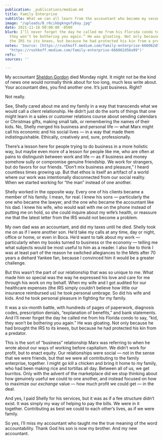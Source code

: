 ```yaml
---
publication: _publications/medium.md
title: Family Enterprise
subtitle: What we can all learn from the accountant who became my second father
image: "/uploads/0_r6cikbgkngofy8ay.jpg"
date: 2021-11-18 00:00:00 -0500
blurb: I’ll never forget the day he called me from his Florida condo to say, “kid,
  they won’t be bothering you again.” He was gloating. Not only because he had brought
  the IRS to its knees, but because he had protected his kin from a predator.
notes: 'Source: [https://rushkoff.medium.com/family-enterprise-666062d56a99](https://rushkoff.medium.com/family-enterprise-666062d56a99
  "https://rushkoff.medium.com/family-enterprise-666062d56a99")'
refs: ''
sources: ''

---
```

My accountant [Sheldon Gordon](https://www.lynbrookcpas.com/about-us) died Monday night. It might not be the kind of news one would normally think about for too long, much less write about. Your accountant dies, you find another one. It’s just business. Right?

Not really.

See, Shelly cared about me and my family in a way that transcends what we would call a client relationship. He didn’t just do the sorts of things that one might learn in a sales or customer relations course about sending calendars or Christmas gifts, making small talk, or remembering the names of their kids. No, Shelly merged his business and personal life — what Marx might call his economic and his social lives — in a way that made them indistinguishable. Ethically, creatively and, sure, professionally.

There’s a lesson here for people trying to do business in a more holistic way, but maybe even more of a lesson for people like me, who are often at pains to distinguish between work and life — as if business and money somehow sully or compromise genuine friendship. We work for strangers, but do favors for our friends. “Don’t mix business and pleasure,” I heard countless times growing up. But that ethos is itself an artifact of a world where our work was intentionally disconnected from our social reality. When we started working for “the man” instead of one another.

Shelly worked in the opposite way. Every one of his clients became a member of his family. I mean, for real. I knew his sons — particularly the one who became the lawyer, and the one who became the accountant like his dad. I knew his wife, who would wait with me on the phone instead of putting me on hold, so she could inquire about my wife’s health, or reassure me that the latest letter from the IRS would not become a problem.

My own dad was an accountant, and did my taxes until he died. Shelly took me on as if I were another son. He’d take my calls at any time, day or night, office or home, or even in Boca. He’d want to talk about my work — particularly when my books turned to business or the economy — telling me what subjects would be most useful to him as a reader. I also like to think I was at least part of the reason he switched allegiances to the Mets after 70 years a diehard Yankee fan, because I convinced him it would be a greater challenge.

But this wasn’t the part of our relationship that was so unique to me. What made him so special was the way he expressed his love and care for me through his work on my behalf. When my wife and I got audited for our healthcare expenses (the IRS simply couldn’t believe how little our insurance reimbursed us) he took personal umbrage. So did his wife and kids. And he took personal pleasure in fighting for my family.

It was a six-month battle, with hundreds of pages of paperwork, diagnosis codes, prescription denials, “explanation of benefits,” and bank statements. And I’ll never forget the day he called me from his Florida condo to say, “kid, they won’t be bothering you again.” He was gloating. Not only because he had brought the IRS to its knees, but because he had protected his kin from a predator.

This is the sort of “business” relationship Marx was referring to when he wrote about our ways of working before capitalism. We didn’t work for profit, but to enact equity. Our relationships were social — not in the sense that we were friends, but that we were all contributing to the family enterprise, together. I might go kill a chicken and bring it home to my family, who had been making rice and tortillas all day. Between all of us, we get burritos. Only with the advent of the marketplace did we stop thinking about how genuinely useful we could to one another, and instead focused on how to maximize our _exchange_ value — how much profit we could get — in the deal.

And yes, I paid Shelly for his services, but it was as if a fee structure didn’t exist. It was simply my way of helping to pay the bills. We were in it together. Contributing as best we could to each other’s lives, as if we were family.

So yes, I’ll miss my accountant who taught me the true meaning of the word accountability. Thank God his son is now my brother. And my new accountant.